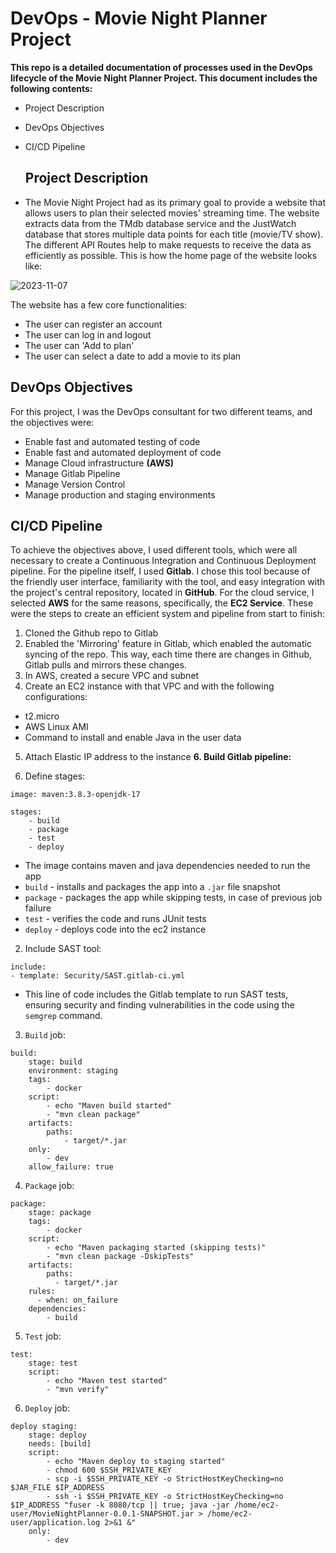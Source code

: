 # DevOps - Movie Night Planner Project

**This repo is a detailed documentation of processes used in the DevOps lifecycle of the Movie Night Planner Project. This document includes the following contents:**
- Project Description
- DevOps Objectives
- CI/CD Pipeline

  ## Project Description

 - The Movie Night Project had as its primary goal to provide a website that allows users to plan their selected movies' streaming time. The website extracts data from the TMdb database service and the JustWatch database that stores multiple data points for each title (movie/TV show). The different API Routes help to make requests to receive the data as efficiently as possible. This is how the home page of the website looks like:

  ![2023-11-07](https://github.com/janeteneto/DevOps---Movie-Night-Planner/assets/129942042/4d49a979-330a-4f84-8fcd-33c228f4666b)

The website has a few core functionalities:
- The user can register an account
- The user can log in and logout
- The user can 'Add to plan'
- The user can select a date to add a movie to its plan

## DevOps Objectives

For this project, I was the DevOps consultant for two different teams, and the objectives were:
- Enable fast and automated testing of code
- Enable fast and automated deployment of code
- Manage Cloud infrastructure **(AWS)**
- Manage Gitlab Pipeline
- Manage Version Control
- Manage production and staging environments

## CI/CD Pipeline

To achieve the objectives above, I used different tools, which were all necessary to create a Continuous Integration and Continuous Deployment pipeline. For the pipeline itself, I used **Gitlab**. I chose this tool because of the friendly user interface, familiarity with the tool, and easy integration with the project's central repository, located in **GitHub**.
For the cloud service, I selected **AWS** for the same reasons, specifically, the **EC2 Service**. These were the steps to create an efficient system and pipeline from start to finish:

1. Cloned the Github repo to Gitlab
2. Enabled the 'Mirroring' feature in Gitlab, which enabled the automatic syncing of the repo. This way, each time there are changes in Github, Gitlab pulls and mirrors these changes.
3. In AWS, created a secure VPC and subnet
4. Create an EC2 instance with that VPC and with the following configurations:
- t2.micro
- AWS Linux AMI
- Command to install and enable Java in the user data

5. Attach Elastic IP address to the instance
**6. Build Gitlab pipeline:**

1. Define stages:

````
image: maven:3.8.3-openjdk-17

stages:
    - build
    - package
    - test
    - deploy
````
- The image contains maven and java dependencies needed to run the app
- `build` - installs and packages the app into a `.jar` file snapshot
- `package` - packages the app while skipping tests, in case of previous job failure
- `test` - verifies the code and runs JUnit tests
- `deploy` - deploys code into the ec2 instance

2. Include SAST tool:
````
include:
- template: Security/SAST.gitlab-ci.yml
````
- This line of code includes the Gitlab template to run SAST tests, ensuring security and finding vulnerabilities in the code using the `semgrep` command.

3. `Build` job:

````
build:
    stage: build
    environment: staging
    tags: 
        - docker
    script:
        - echo "Maven build started"
        - "mvn clean package"
    artifacts:
        paths:
            - target/*.jar
    only:
        - dev
    allow_failure: true
````

4. `Package` job:

````
package:
    stage: package
    tags:
        - docker
    script:
        - echo "Maven packaging started (skipping tests)"
        - "mvn clean package -DskipTests"
    artifacts:
        paths:
          - target/*.jar
    rules:
      - when: on_failure
    dependencies:
        - build
````

5. `Test` job:

````
test:
    stage: test
    script:
        - echo "Maven test started"
        - "mvn verify"
````

6. `Deploy` job:

````
deploy staging:
    stage: deploy
    needs: [build]
    script:
        - echo "Maven deploy to staging started"
        - chmod 600 $SSH_PRIVATE_KEY
        - scp -i $SSH_PRIVATE_KEY -o StrictHostKeyChecking=no $JAR_FILE $IP_ADDRESS
        - ssh -i $SSH_PRIVATE_KEY -o StrictHostKeyChecking=no $IP_ADDRESS "fuser -k 8080/tcp || true; java -jar /home/ec2-user/MovieNightPlanner-0.0.1-SNAPSHOT.jar > /home/ec2-user/application.log 2>&1 &"
    only:
        - dev
````
